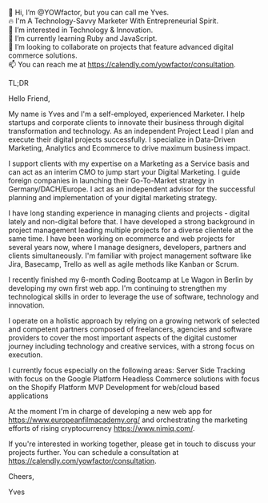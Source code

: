 🤘 Hi, I’m @YOWfactor, but you can call me Yves.  
🔥 I'm A Technology-Savvy Marketer With Entrepreneurial Spirit.  
👀 I’m interested in Technology & Innovation.  
🌱 I’m currently learning Ruby and JavaScript.  
💞️ I’m looking to collaborate on projects that feature advanced digital commerce solutions.  
📫 You can reach me at https://calendly.com/yowfactor/consultation.  

TL;DR

Hello Friend,

My name is Yves and I'm a self-employed, experienced Marketer. I help startups and corporate clients to innovate their business through digital transformation and technology. As an independent Project Lead I plan and execute their digital projects successfully. I specialize in Data-Driven Marketing, Analytics and Ecommerce to drive maximum business impact.

I support clients with my expertise on a Marketing as a Service basis and can act as an interim CMO to jump start your Digital Marketing. I guide foreign companies in launching their Go-To-Market strategy in Germany/DACH/Europe. I act as an independent advisor for the successful planning and implementation of your digital marketing strategy.

I have long standing experience in managing clients and projects - digital lately and non-digital before that. I have developed a strong background in project management leading multiple projects for a diverse clientele at the same time. I have been working on ecommerce and web projects for several years now, where I manage designers, developers, partners and clients simultaneously. I'm familiar with project management software like Jira, Basecamp, Trello as well as agile methods like Kanban or Scrum.

I recently finished my 6-month Coding Bootcamp at Le Wagon in Berlin by developing my own first web app. I'm continuing to strengthen my technological skills in order to leverage the use of software, technology and innovation.

I operate on a holistic approach by relying on a growing network of selected and competent partners composed of freelancers, agencies and software providers to cover the most important aspects of the digital customer journey including technology and creative services, with a strong focus on execution.

I currently focus especially on the following areas:
Server Side Tracking with focus on the Google Platform
Headless Commerce solutions with focus on the Shopify Platform
MVP Development for web/cloud based applications

At the moment I'm in charge of developing a new web app for https://www.europeanfilmacademy.org/ and orchestrating the marketing efforts of rising cryptocurrency https://www.nimiq.com/.

If you're interested in working together, please get in touch to discuss your projects further. You can schedule a consultation at https://calendly.com/yowfactor/consultation.

Cheers,

Yves

<!---
YOWfactor/YOWfactor is a ✨ special ✨ repository because its `README.md` (this file) appears on your GitHub profile.
You can click the Preview link to take a look at your changes.
--->
